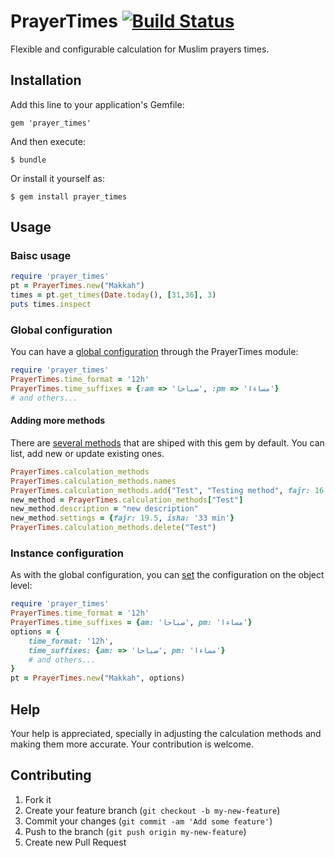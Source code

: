 PrayerTimes [![Build Status](https://travis-ci.org/Startappz/prayer_times.png?branch=master)](https://travis-ci.org/Startappz/prayer_times)
===

Flexible and configurable calculation for Muslim prayers times.

## Installation

Add this line to your application's Gemfile:

    gem 'prayer_times'

And then execute:

    $ bundle

Or install it yourself as:

    $ gem install prayer_times

## Usage

### Baisc usage

```ruby
require 'prayer_times'
pt = PrayerTimes.new("Makkah")
times = pt.get_times(Date.today(), [31,36], 3)
puts times.inspect
```

### Global configuration

You can have a [global configuration](https://github.com/Startappz/prayer_times/wiki/Global-Configuration) through the PrayerTimes module:

```ruby
require 'prayer_times'
PrayerTimes.time_format = '12h'
PrayerTimes.time_suffixes = {:am => 'صباحا', :pm => 'مساءا'}
# and others...
```
#### Adding more methods

There are [several methods](https://github.com/Startappz/prayer_times/wiki/Calculation-Methods) that are shiped with this gem by default. You can list, add new or update existing ones.

```ruby
PrayerTimes.calculation_methods
PrayerTimes.calculation_methods.names
PrayerTimes.calculation_methods.add("Test", "Testing method", fajr: 16.5, asr: 'Hanafi', isha: '80 min') 
new_method = PrayerTimes.calculation_methods["Test"]
new_method.description = "new description"
new_method.settings = {fajr: 19.5, isha: '33 min'}
PrayerTimes.calculation_methods.delete("Test")
```

### Instance configuration

As with the global configuration, you can [set](https://github.com/Startappz/prayer_times/wiki/Instance-Configuration) the configuration on the object level:

```ruby
require 'prayer_times'
PrayerTimes.time_format = '12h'
PrayerTimes.time_suffixes = {am: 'صباحا', pm: 'مساءا'}
options = {
	time_format: '12h',
	time_suffixes: {am: => 'صباحا', pm: 'مساءا'}
	# and others...
}
pt = PrayerTimes.new("Makkah", options)
```

## Help

Your help is appreciated, specially in adjusting the calculation methods and making them more accurate. 
Your contribution is welcome.

## Contributing

1. Fork it
2. Create your feature branch (`git checkout -b my-new-feature`)
3. Commit your changes (`git commit -am 'Add some feature'`)
4. Push to the branch (`git push origin my-new-feature`)
5. Create new Pull Request
